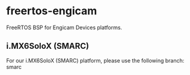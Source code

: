 freertos-engicam
=================

FreeRTOS BSP for Engicam Devices platforms.

i.MX6SoloX (SMARC)
----------

For our i.MX6SoloX (SMARC) platform, please use the following branch:
 smarc
 
